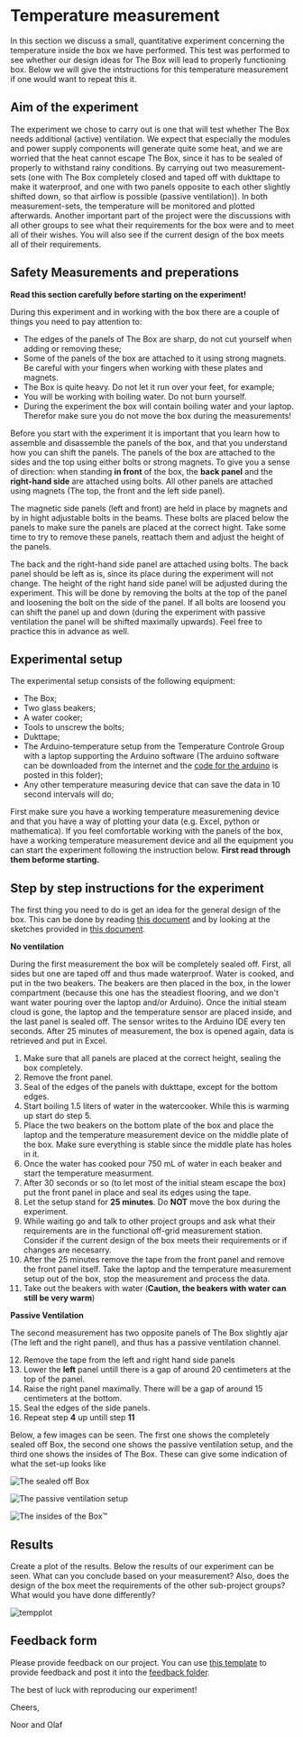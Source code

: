 # Temperature measurement

In this section we discuss a small, quantitative experiment concerning the temperature inside the box we have performed. This test was performed to see whether our design ideas for The Box will lead to properly functioning box. Below we will give the intstructions for this temperature measurement if one would want to repeat this it. 

## Aim of the experiment

The experiment we chose to carry out is one that will test whether The Box needs additional (active) ventilation. We expect that especially the modules and power supply components will generate quite some heat, and we are worried that the heat cannot escape The Box, since it has to be sealed of properly to withstand rainy conditions. By carrying out two measurement-sets (one with The Box completely closed and taped off with dukttape to make it waterproof, and one with two panels opposite to each other slightly shifted down, so that airflow is possible (passive ventilation)). In both measurement-sets, the temperature will be monitored and plotted afterwards. Another important part of the project were the discussions with all other groups to see what their requirements for the box were and to meet all of their wishes. You will also see if the current design of the box meets all of their requirements.

## Safety Measurements and preperations

**Read this section carefully before starting on the experiment!**

During this experiment and in working with the box there are a couple of things you need to pay attention to:

- The edges of the panels of The Box are sharp, do not cut yourself when adding or removing these;
- Some of the panels of the box are attached to it using strong magnets. Be careful with your fingers when working with these plates and magnets.
- The Box is quite heavy. Do not let it run over your feet, for example;
- You will be working with boiling water. Do not burn yourself.
- During the experiment the box will contain boiling water and your laptop. Therefor make sure you do not move the box during the measurements!

Before you start with the experiment it is important that you learn how to assemble and disassemble the panels of the box, and that you understand how you can shift the panels. The panels of the box are attached to the sides and the top using either bolts or strong magnets. To give you a sense of direction: when standing **in front** of the box, the **back panel** and the **right-hand side** are attached using bolts. All other panels are attached using magnets (The top, the front and the left side panel). 

The magnetic side panels (left and front) are held in place by magnets and by in hight adjustable bolts in the beams. These bolts are placed below the panels to make sure the panels are placed at the correct hight. Take some time to try to remove these panels, reattach them and adjust the height of the panels.

The back and the right-hand side panel are attached using bolts. The back panel should be left as is, since its place during the experiment will not change. The height of the right hand side panel will be adjusted during the experiment. This will be done by removing the bolts at the top of the panel and loosening the bolt on the side of the panel. If all bolts are loosend you can shift the panel up and down (during the experiment with passive ventilation the panel will be shifted maximally upwards). Feel free to practice this in advance as well.

## Experimental setup

The experimental setup consists of the following equipment:

- The Box;
- Two glass beakers;
- A water cooker;
- Tools to unscrew the bolts;
- Dukttape;
- The Arduino-temperature setup from the Temperature Controle Group with a laptop supporting the Arduino software (The arduino software can be downloaded from the internet and the [code for the arduino](https://git.science.uu.nl/ued2020/experiment-design-2020/-/blob/master/projects/PrepTheBox_Olaf_and_Noor/Instructions/code.txt) is posted in this folder);
- Any other temperature measuring device that can save the data in 10 second intervals will do;

First make sure you have a working temperature measuremening device and that you have a way of plotting your data (e.g. Excel, python or mathematica).
If you feel comfortable working with the panels of the box, have a working temperature measurement device and all the equipment you can start the experiment following the instruction below. **First read through them beforme starting.**

## Step by step instructions for the experiment

The first thing you need to do is get an idea for the general design of the box. This can be done by reading [this document](https://git.science.uu.nl/ued2020/experiment-design-2020/-/blob/master/projects/PrepTheBox_Olaf_and_Noor/Roadmap-map/Context_and_Theory/BoxReport.docx) and by looking at the sketches provided in [this document](https://git.science.uu.nl/ued2020/experiment-design-2020/-/blob/master/projects/PrepTheBox_Olaf_and_Noor/Roadmap-map/Context_and_Theory/BoxSketch.pdf).

**No ventilation**

During the first measurement the box will be completely sealed off. First, all sides but one are taped off and thus made waterproof. Water is cooked, and put in the two beakers. The beakers are then placed in the box, in the lower compartment (because this one has the steadiest flooring, and we don't want water pouring over the laptop and/or Arduino). Once the initial steam cloud is gone, the laptop and the temperature sensor are placed inside, and the last panel is sealed off. The sensor writes to the Arduino IDE every ten seconds. After 25 minutes of measurement, the box is opened again, data is retrieved and put in Excel.

1. Make sure that all panels are placed at the correct height, sealing the box completely.
2. Remove the front panel.
3. Seal of the edges of the panels with dukttape, except for the bottom edges.
4. Start boiling 1.5 liters of water in the watercooker. While this is warming up start do step 5.
5. Place the two beakers on the bottom plate of the box and place the laptop and the temperature measurement device on the middle plate of the box. Make sure everything is stable since the middle plate has holes in it.
6. Once the water has cooked pour 750 mL of water in each beaker and start the temperature measurment.
7. After 30 seconds or so (to let most of the initial steam escape the box) put the front panel in place and seal its edges using the tape.
8. Let the setup stand for **25 minutes**. Do **NOT** move the box during the experiment.
9. While waiting go and talk to other project groups and ask what their requirements are in the functional off-grid measurement station. Consider if the current design of the box meets their requirements or if changes are necesarry. 
10. After the 25 minutes remove the tape from the front panel and remove the front panel itself. Take the laptop and the temperature measurement setup out of the box, stop the measurement and process the data.
11. Take out the beakers with water (**Caution, the beakers with water can still be very warm**)

**Passive Ventilation**

The second measurement has two opposite panels of The Box slightly ajar (The left and the right panel), and thus has a passive ventilation channel.

12. Remove the tape from the left and right hand side panels
13. Lower the **left** panel untill there is a gap of around 20 centimeters at the top of the panel.
14. Raise the right panel maximally. There will be a gap of around 15 centimeters at the bottom.
15. Seal the edges of the side panels.
16. Repeat step **4** up untill step **11**

Below, a few images can be seen. The first one shows the completely sealed off Box, the second one shows the passive ventilation setup, and the third one shows the insides of The Box. These can give some indication of what the set-up looks like

![The sealed off Box](./images/BoxSeal.jpeg)

![The passive ventilation setup](./images/PassiveVentilation.jpeg)

![The insides of the Box™](./images/BoxInsides.jpeg)


## Results

Create a plot of the results. Below the results of our experiment can be seen. What can you conclude based on your measurement? Also, does the design of the box meet the requirements of the other sub-project groups? What would you have done differently?

![tempplot](./images/tempplot.jpeg)

## Feedback form

Please provide feedback on our project. You can use [this template](https://git.science.uu.nl/ued2020/experiment-design-2020/-/blob/master/Coordination/_Templates/peer_evaluation.md) to provide feedback and post it into the [feedback folder](https://git.science.uu.nl/ued2020/experiment-design-2020/-/tree/master/projects/PrepTheBox_Olaf_and_Noor/feedback). 

The best of luck with reproducing our experiment!

Cheers,

Noor and Olaf